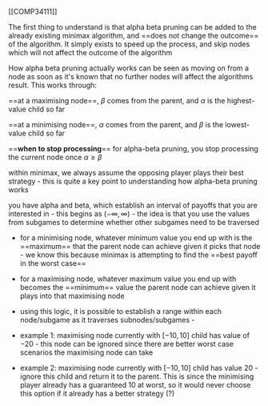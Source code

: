 [[COMP34111]]

The first thing to understand is that alpha beta pruning can be added to the already existing minimax algorithm, and ==does not change the outcome== of the algorithm. It simply exists to speed up the process, and skip nodes which will not affect the outcome of the algorithm

How alpha beta pruning actually works can be seen as moving on from a node as soon as it's known that no further nodes will affect the algorithms result. This works through:

==at a maximising node==, $\beta$ comes from the parent, and $\alpha$ is the highest-value child so far

==at a minimising node==, $\alpha$ comes from the parent, and $\beta$ is the lowest-value child so far

==**when to stop processing**==
for alpha-beta pruning, you stop processing the current node once $\alpha \geq \beta$

within minimax, we always assume the opposing player plays their best strategy - this is quite a key point to understanding how alpha-beta pruning works

you have alpha and beta, which establish an interval of payoffs that you are interested in - this begins as $(-\infty,\infty)$ - the idea is that you use the values from subgames to determine whether other subgames need to be traversed

- for a minimising node, whatever minimum value you end up with is the ==maximum== that the parent node can achieve given it picks that node - we know this because minimax is attempting to find the ==best payoff in the worst case==
- for a maximising node, whatever maximum value you end up with becomes the ==minimum== value the parent node can achieve given it plays into that maximising node
- using this logic, it is possible to establish a range within each node/subgame as it traverses subnodes/subgames - 

- example 1: maximising node currently with $[-10,10]$ child has value of $-20$ - this node can be ignored since there are better worst case scenarios the maximising node can take
- example 2: maximising node currently with $[-10,10]$ child has value $20$ - ignore this child and return it to the parent. This is since the minimising player already has a guaranteed 10 at worst, so it would never choose this option if it already has a better strategy (?)